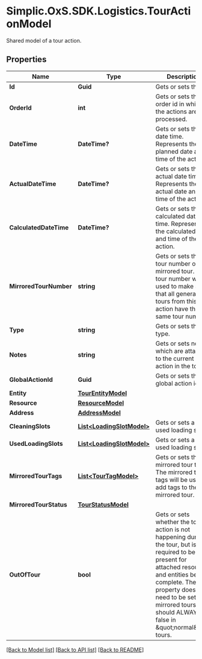 # Simplic.OxS.SDK.Logistics.TourActionModel
Shared model of a tour action.

## Properties

Name | Type | Description | Notes
------------ | ------------- | ------------- | -------------
**Id** | **Guid** | Gets or sets the id. | [optional] 
**OrderId** | **int** | Gets or sets the order id in which the actions are processed. | [optional] 
**DateTime** | **DateTime?** | Gets or sets the date time.     Represents the planned date and time of the action.   | [optional] 
**ActualDateTime** | **DateTime?** | Gets or sets the actual date time.     Represents the actual date and time of the action.   | [optional] 
**CalculatedDateTime** | **DateTime?** | Gets or sets the calculated date time.     Represents the calculated date and time of the action.   | [optional] 
**MirroredTourNumber** | **string** | Gets or sets the tour number of the mirrored tour.     The tour number will be used to make sure that all generated tours from this action have the same   tour number.   | [optional] 
**Type** | **string** | Gets or sets the type. | [optional] 
**Notes** | **string** | Gets or sets notes, which are attached to the current action in the tour | [optional] 
**GlobalActionId** | **Guid** | Gets or sets the global action id. | [optional] 
**Entity** | [**TourEntityModel**](TourEntityModel.md) |  | [optional] 
**Resource** | [**ResourceModel**](ResourceModel.md) |  | [optional] 
**Address** | [**AddressModel**](AddressModel.md) |  | [optional] 
**CleaningSlots** | [**List&lt;LoadingSlotModel&gt;**](LoadingSlotModel.md) | Gets or sets a list of used loading slots. | [optional] 
**UsedLoadingSlots** | [**List&lt;LoadingSlotModel&gt;**](LoadingSlotModel.md) | Gets or sets a list of used loading slots. | [optional] 
**MirroredTourTags** | [**List&lt;TourTagModel&gt;**](TourTagModel.md) | Gets or sets the mirrored tour tags.      The mirrored tour tags will be used to add tags to the mirrored tour.   | [optional] 
**MirroredTourStatus** | [**TourStatusModel**](TourStatusModel.md) |  | [optional] 
**OutOfTour** | **bool** | Gets or sets whether the tour action is not happening during the tour, but is required to be   present for attached resources and entities being complete.     The property does only need to be set in mirrored tours and should ALWAYS be false in \&quot;normal\&quot; tours.   | [optional] 

[[Back to Model list]](../README.md#documentation-for-models) [[Back to API list]](../README.md#documentation-for-api-endpoints) [[Back to README]](../README.md)

